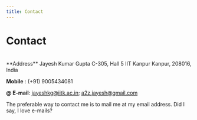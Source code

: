 ```yaml
---
title: Contact
---
```


Contact
=======

</br>
<span data-icon="&#xe001;" aria-hidden="true" style="color:#005580;"></span> **Address**   
Jayesh Kumar Gupta   
C-305, Hall 5   
IIT Kanpur   
Kanpur, 208016, India


<span data-icon="&#xe014;" aria-hidden="true" style="color:#005580;"></span>**Mobile** : (+91)    9005434081

**@ E-mail**:
<jayeshkg@iitk.ac.in>; <a2z.jayesh@gmail.com>

The preferable way to contact me is to mail me at my email address. Did I say, I love e-mails?
